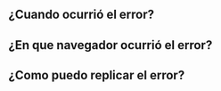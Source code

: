 ## ¿Cuando ocurrió el error?

## ¿En que navegador ocurrió el error?

## ¿Como puedo replicar el error?
